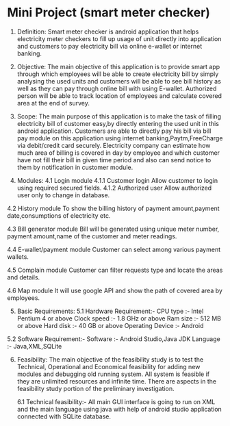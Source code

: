 # Mini Project (smart meter checker)


1. Definition:
		Smart meter checker is android application that helps electricity meter checkers to fill up usage of unit directly into application and customers to pay electricity bill via online e-wallet or internet banking.


2. Objective:
		The main objective of this application is to provide smart app through which employees will be able to create electricity bill by simply analysing the used units and customers will be able to see bill history as well as they can pay through online bill with using E-wallet.
Authorized person will be able to track location of employees and calculate covered area at the end of survey.
		
		
3. Scope:
		The main purpose of this application is to make the task of filling electricity bill of customer easy,by directly entering the used unit in this android application.
		Customers are able to directly pay his bill via bill pay module on this application using internet banking,Paytm,FreeCharge via debit/credit card securely.
		Electricity company can estimate how much area of billing is covered in day by employee and which customer have not fill their bill in given time period and also can send notice to them by notification in customer module.

 
4. Modules:
4.1 Login module
			4.1.1 Customer login
          Allow customer to login using required secured fields.
      4.1.2 Authorized user
          Allow authorized user only to change in database.
			
4.2 History module
		To show the billing history of payment amount,payment date,consumptions of electricity etc.
           	
4.3 Bill generator module
		Bill will be generated using unique meter number, payment amount,name of the customer and meter readings. 
          
4.4 E-wallet/payment module
		Customer can select among various payment wallets.           

4.5 Complain module
		Customer can filter requests type and locate the areas and details.          
          
4.6 Map module
		It will use google API and show the path of covered area by employees.

5. Basic Requirements:
		5.1 Hardware Requirement:-
		CPU type	       :-	Intel Pentium 4 or above
		Clock speed 		 :-	1.8 GHz or above
		Ram size	       :-	512 MB or above
		Hard disk	       :-	40 GB or above
		Operating Device :-	Android	

5.2 Software Requirement:-
		Software	        :-	Android Studio,Java JDK
		Language          :-	Java,XML,SQLite

6. Feasibility:
         The main objective of the feasibility study is to test the Technical, Operational and Economical feasibility for adding new modules and debugging old running system. All system is feasible if they are unlimited resources and infinite time. There are aspects in the feasibility study portion of the preliminary investigation.

    6.1 Technical feasibility:-
		    All main GUI interface is going to run on XML and the main language using java with help of android studio application connected         with SQLite database.



